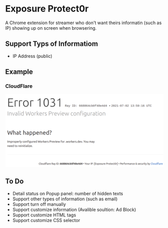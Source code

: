# Exposure Protect0r

A Chrome extension for streamer who don't want theirs informatin (such as IP) showing up on screen when browsering.

## Support Typs of Informatiom
* IP Address (public)


## Example

### CloudFlare

![](/docs/cloudflare.png)


## To Do

* Detail status on Popup panel: number of hidden texts 
* Support other types of information (such as email)
* Support turn off manually
* Support customize information (Avalible soultion: Ad Block)
* Support customize HTML tags
* Support customize CSS selector
